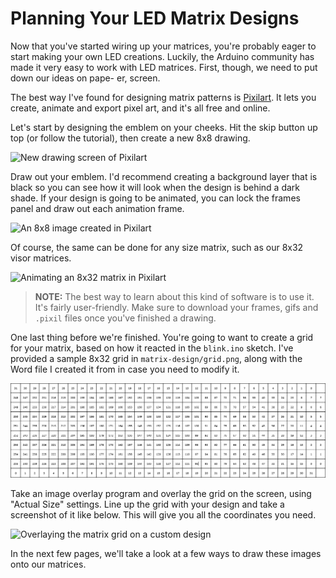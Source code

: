 # Planning Your LED Matrix Designs

Now that you've started wiring up your matrices, you're probably eager to start making your own LED creations. Luckily, the Arduino community has made it very easy to work with LED matrices. First, though, we need to put down our ideas on pape- er, screen.

The best way I've found for designing matrix patterns is [Pixilart](https://pixilart.com/draw). It lets you create, animate and export pixel art, and it's all free and online.

Let's start by designing the emblem on your cheeks. Hit the skip button up top (or follow the tutorial), then create a new 8x8 drawing.

![New drawing screen of Pixilart](https://i.postimg.cc/qvr13xt8/screenshot-7.png)

Draw out your emblem. I'd recommend creating a background layer that is black so you can see how it will look when the design is behind a dark shade. If your design is going to be animated, you can lock the frames panel and draw out each animation frame.

![An 8x8 image created in Pixilart](https://i.postimg.cc/yYyFw4dZ/screenshot-8.png)

Of course, the same can be done for any size matrix, such as our 8x32 visor matrices.

![Animating an 8x32 matrix in Pixilart](https://i.postimg.cc/J0Wk2PCx/screenshot-9.png)

> **NOTE:** The best way to learn about this kind of software is to use it. It's fairly user-friendly. Make sure to download your frames, gifs and `.pixil` files once you've finished a drawing.

One last thing before we're finished. You're going to want to create a grid for your matrix, based on how it reacted in the `blink.ino` sketch. I've provided a sample 8x32 grid in `matrix-design/grid.png`, along with the Word file I created it from in case you need to modify it. 

![8x32 matrix grid](https://raw.githubusercontent.com/JaredTheWolf/OpenSourceProtogenCollection/master/matrix-design/grid.png)

Take an image overlay program and overlay the grid on the screen, using "Actual Size" settings. Line up the grid with your design and take a screenshot of it like below. This will give you all the coordinates you need.

![Overlaying the matrix grid on a custom design](https://i.postimg.cc/TwcdT9WC/screenshot-10.png)

In the next few pages, we'll take a look at a few ways to draw these images onto our matrices.